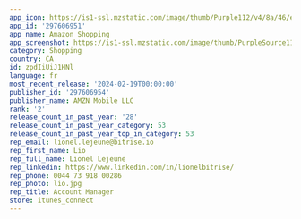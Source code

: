 ```yaml
---
app_icon: https://is1-ssl.mzstatic.com/image/thumb/Purple112/v4/8a/46/ec/8a46ec88-0b6b-f1d6-51f3-cd8716649a6c/AppIcon-0-0-1x_U007emarketing-0-6-0-0-85-220.png/1024x1024bb.png
app_id: '297606951'
app_name: Amazon Shopping
app_screenshot: https://is1-ssl.mzstatic.com/image/thumb/PurpleSource116/v4/d9/24/b9/d924b965-c3fa-dc62-f756-60890cac076a/bf15c06b-f146-45f1-862a-d5f69d1b519b_6.5_1.png/1242x2688bb.png
category: Shopping
country: CA
id: zpdIiUiJ1HNl
language: fr
most_recent_release: '2024-02-19T00:00:00'
publisher_id: '297606954'
publisher_name: AMZN Mobile LLC
rank: '2'
release_count_in_past_year: '28'
release_count_in_past_year_category: 53
release_count_in_past_year_top_in_category: 53
rep_email: lionel.lejeune@bitrise.io
rep_first_name: Lio
rep_full_name: Lionel Lejeune
rep_linkedin: https://www.linkedin.com/in/lionelbitrise/
rep_phone: 0044 73 918 00286
rep_photo: lio.jpg
rep_title: Account Manager
store: itunes_connect
---
```

